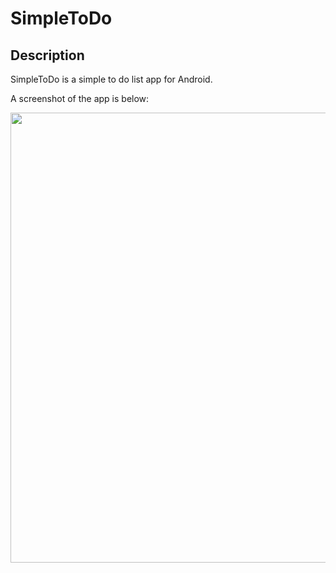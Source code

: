 # SimpleToDo

## Description

SimpleToDo is a simple to do list app for Android.

A screenshot of the app is below:

<a href="url"><img src="https://user-images.githubusercontent.com/26337084/178131013-b5842346-6d92-4489-a556-a6ed15c8916d.png"  height="720"></a>
